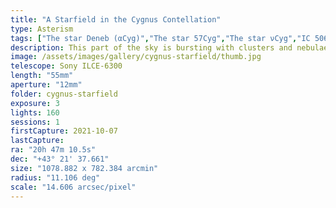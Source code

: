 ```yaml
---
title: "A Starfield in the Cygnus Contellation"
type: Asterism
tags: ["The star Deneb (αCyg)","The star 57Cyg","The star νCyg","IC 5068","IC5070","NGC7000","The star Sadr (γCyg)","NGC6888","NGC7092","M39","The star ξCyg","The star ρCyg","The star 63Cyg","Part of the constellation Cygnus (Cyg)","The star Gienah (εCyg)","The star 47Cyg","The star λCyg","Crescent Nebula","North America Nebula","Pelican Nebula"]
description: This part of the sky is bursting with clusters and nebulae as the Milky Way dominates the background behind part of the Cygnus constellation.
image: /assets/images/gallery/cygnus-starfield/thumb.jpg
telescope: Sony ILCE-6300
length: "55mm"
aperture: "12mm"
folder: cygnus-starfield
exposure: 3
lights: 160
sessions: 1
firstCapture: 2021-10-07 
lastCapture:
ra: "20h 47m 10.5s"
dec: "+43° 21' 37.661"
size: "1078.882 x 782.384 arcmin"
radius: "11.106 deg"
scale: "14.606 arcsec/pixel"
---
```

